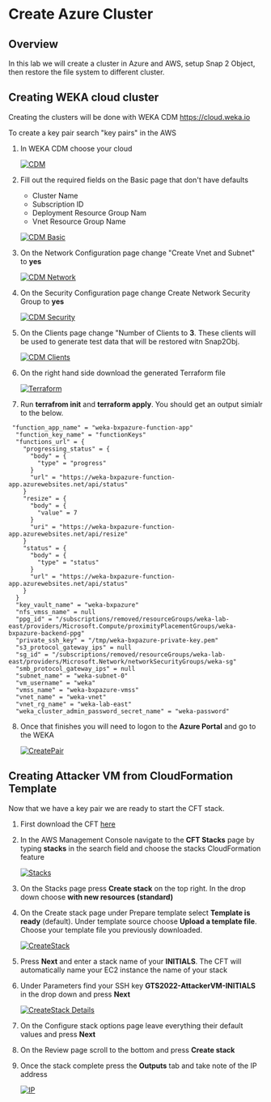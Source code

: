# Create Azure Cluster

## Overview
In this lab we will create a cluster in Azure and AWS, setup Snap 2 Object, then restore the file system to different cluster.

##  Creating WEKA cloud cluster
Creating the clusters will be done with WEKA CDM https://cloud.weka.io

To create a key pair search "key pairs" in the AWS 

1.  In WEKA CDM choose your cloud

    [![CDM](./images/cdm.png)](./images/cdm.png)

2.  Fill out the required fields on the Basic page that don't have defaults
    - Cluster Name
    - Subscription ID
    - Deployment Resource Group Nam
    - Vnet Resource Group Name

    [![CDM Basic](./images/cdm_basic.png)](./images/cdm_basic.png)

3.  On the Network Configuration page change "Create Vnet and Subnet" to **yes**

    [![CDM Network](./images/cdm_network.png)](./images/cdm_network.png)

4.  On the Security Configuration page change Create Network Security Group to **yes** 

    [![CDM Security](./images/cdm_security.png)](./images/cdm_security.png)

5.  On the Clients  page change "Number of Clients to **3**.  These clients will be used to generate test data that will be restored witn Snap2Obj.

    [![CDM Clients](./images/cdm_clients.png)](./images/cdm_clients.png)

6.  On the right hand side download the generated Terraform file

    [![Terraform](./images/tf_download.png)](./images/tf_download.png)

7.  Run **terrafrom init** and **terraform apply**.  You should get an output simialr to the below.


```
 "function_app_name" = "weka-bxpazure-function-app"
  "function_key_name" = "functionKeys"
  "functions_url" = {
    "progressing_status" = {
      "body" = {
        "type" = "progress"
      }
      "url" = "https://weka-bxpazure-function-app.azurewebsites.net/api/status"
    }
    "resize" = {
      "body" = {
        "value" = 7
      }
      "uri" = "https://weka-bxpazure-function-app.azurewebsites.net/api/resize"
    }
    "status" = {
      "body" = {
        "type" = "status"
      }
      "url" = "https://weka-bxpazure-function-app.azurewebsites.net/api/status"
    }
  }
  "key_vault_name" = "weka-bxpazure"
  "nfs_vmss_name" = null
  "ppg_id" = "/subscriptions/removed/resourceGroups/weka-lab-east/providers/Microsoft.Compute/proximityPlacementGroups/weka-bxpazure-backend-ppg"
  "private_ssh_key" = "/tmp/weka-bxpazure-private-key.pem"
  "s3_protocol_gateway_ips" = null
  "sg_id" = "/subscriptions/removed/resourceGroups/weka-lab-east/providers/Microsoft.Network/networkSecurityGroups/weka-sg"
  "smb_protocol_gateway_ips" = null
  "subnet_name" = "weka-subnet-0"
  "vm_username" = "weka"
  "vmss_name" = "weka-bxpazure-vmss"
  "vnet_name" = "weka-vnet"
  "vnet_rg_name" = "weka-lab-east"
  "weka_cluster_admin_password_secret_name" = "weka-password"
  ```


8.  Once that finishes you will need to logon to the **Azure Portal** and go to the WEKA 

    [![CreatePair](./images/createpair.png)](./images/createpair.png)

##  Creating Attacker VM from CloudFormation Template
Now that we have a key pair we are ready to start the CFT stack.

1.  First download the CFT [here](remove.yaml)

2.  In the AWS Management Console navigate to the **CFT Stacks** page by typing **stacks** in the search field and choose the stacks CloudFormation feature

    [![Stacks](./images/stacks.png)](./images/stacks.png)

3.  On the Stacks page press **Create stack** on the top right.  In the drop down choose **with new resources (standard)**

4.  On the Create stack page under Prepare template select **Template is ready** (default).  Under template source choose **Upload a template file**.  Choose your template file you previously downloaded.

    [![CreateStack](./images/createstack.png)](./images/createstack.png)

5.  Press **Next** and enter a stack name of your **INITIALS**.  The CFT will automatically name your EC2 instance the name of your stack

6.  Under Parameters find your SSH key **GTS2022-AttackerVM-INITIALS** in the drop down and press **Next**

    [![CreateStack Details](./images/details.png)](./images/details.png)

7.  On the Configure stack options page leave everything their default values and press **Next**

8.  On the Review page scroll to the bottom and press **Create stack**

9.  Once the stack complete press the **Outputs** tab and take note of the IP address

    [![IP](./images/publicip.png)](./images/publicip.png)

